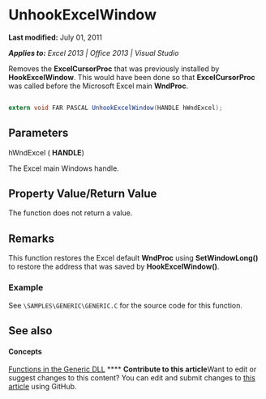 
# UnhookExcelWindow

 **Last modified:** July 01, 2011

 _**Applies to:** Excel 2013 | Office 2013 | Visual Studio_

Removes the  **ExcelCursorProc** that was previously installed by **HookExcelWindow**. This would have been done so that  **ExcelCursorProc** was called before the Microsoft Excel main **WndProc**.


```C#

extern void FAR PASCAL UnhookExcelWindow(HANDLE hWndExcel);
```


## Parameters

hWndExcel ( **HANDLE**)

The Excel main Windows handle.


## Property Value/Return Value

The function does not return a value.


## Remarks

This function restores the Excel default  **WndProc** using **SetWindowLong()** to restore the address that was saved by **HookExcelWindow()**.


### Example

See  `\SAMPLES\GENERIC\GENERIC.C` for the source code for this function.


## See also


#### Concepts


 [Functions in the Generic DLL](80ce2247-d69d-45b0-b5e2-4ff0d7078a2c.md)
****   **Contribute to this article**Want to edit or suggest changes to this content? You can edit and submit changes to  [this article](https://github.com/jhershey00/VBA_Excel_Test/OpenXMLCon/articles/6508cb69-0c7c-4d8c-a466-dd79eb13e316.md) using GitHub.

